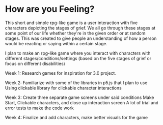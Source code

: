 # How are you Feeling?
This short and simple rpg-like game is a user interaction with five characters depicting the stages of grief. We all go through these stages at some point of our life whether they're in the given order or at random stages. This was created to give people an understanding of how a person would be reacting or saying within a certain stage.

I plan to make an rpg-like game where you interact with characters with different stages/conditions/settings (based on the five stages of grief or focus on different disabilities)

Week 1: Research games for inspiration for 3.0 project.

Week 2: Familiarize with some of the libraries in p5.js that I plan to use 
        Using clickable library for clickable character interactions

Week 3: Create three separate game screens under said conditions
        Make Start, Clickable characters, and close up interaction screen
        A lot of trial and error tests to make the code work

Week 4: Finalize and add characters, make better visuals for the game

